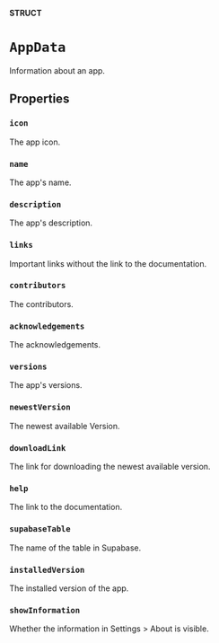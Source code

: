 **STRUCT**

# `AppData`

Information about an app.

## Properties
### `icon`

The app icon.

### `name`

The app's name.

### `description`

The app's description.

### `links`

Important links without the link to the documentation.

### `contributors`

The contributors.

### `acknowledgements`

The acknowledgements.

### `versions`

The app's versions.

### `newestVersion`

The newest available Version.

### `downloadLink`

The link for downloading the newest available version.

### `help`

The link to the documentation.

### `supabaseTable`

The name of the table in Supabase.

### `installedVersion`

The installed version of the app.

### `showInformation`

Whether the information in Settings > About is visible.
